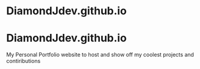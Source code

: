 # DiamondJdev.github.io
# DiamondJdev.github.io
My Personal Portfolio website to host and show off my coolest projects and contiributions

